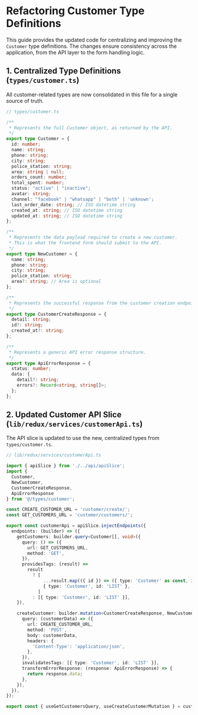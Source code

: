 # Refactoring Customer Type Definitions

This guide provides the updated code for centralizing and improving the `Customer` type definitions. The changes ensure consistency across the application, from the API layer to the form handling logic.

## 1. Centralized Type Definitions (`types/customer.ts`)

All customer-related types are now consolidated in this file for a single source of truth.

```typescript
// types/customer.ts

/**
 * Represents the full Customer object, as returned by the API.
 */
export type Customer = {
  id: number;
  name: string;
  phone: string;
  city: string;
  police_station: string;
  area: string | null;
  orders_count: number;
  total_spent: number;
  status: "active" | "inactive";
  avatar: string;
  channel: "facebook" | "whatsapp" | "both" | 'unknown';
  last_order_date: string; // ISO datetime string
  created_at: string; // ISO datetime string
  updated_at: string; // ISO datetime string
};

/**
 * Represents the data payload required to create a new customer.
 * This is what the frontend form should submit to the API.
 */
export type NewCustomer = {
  name: string;
  phone: string;
  city: string;
  police_station: string;
  area?: string; // Area is optional
};

/**
 * Represents the successful response from the customer creation endpoint.
 */
export type CustomerCreateResponse = {
  detail: string;
  id?: string;
  created_at?: string;
};

/**
 * Represents a generic API error response structure.
 */
export type ApiErrorResponse = {
  status: number;
  data: {
    detail?: string;
    errors?: Record<string, string[]>;
  };
};
```

## 2. Updated Customer API Slice (`lib/redux/services/customerApi.ts`)

The API slice is updated to use the new, centralized types from `types/customer.ts`.

```typescript
// lib/redux/services/customerApi.ts

import { apiSlice } from './../api/apiSlice';
import { 
  Customer, 
  NewCustomer, 
  CustomerCreateResponse, 
  ApiErrorResponse 
} from '@/types/customer';

const CREATE_CUSTOMER_URL = 'customer/create/';
const GET_CUSTOMERS_URL = 'customer/customers/';

export const customerApi = apiSlice.injectEndpoints({
  endpoints: (builder) => ({
    getCustomers: builder.query<Customer[], void>({
      query: () => ({
        url: GET_CUSTOMERS_URL,
        method: 'GET',
      }),
      providesTags: (result) =>
        result
          ? [
              ...result.map(({ id }) => ({ type: 'Customer' as const, id })),
              { type: 'Customer', id: 'LIST' },
            ]
          : [{ type: 'Customer', id: 'LIST' }],
    }),

    createCustomer: builder.mutation<CustomerCreateResponse, NewCustomer>({
      query: (customerData) => ({
        url: CREATE_CUSTOMER_URL,
        method: 'POST',
        body: customerData,
        headers: {
          'Content-Type': 'application/json',
        },
      }),
      invalidatesTags: [{ type: 'Customer', id: 'LIST' }],
      transformErrorResponse: (response: ApiErrorResponse) => {
        return response.data;
      },
    }),
  }),
});

export const { useGetCustomersQuery, useCreateCustomerMutation } = customerApi;